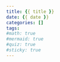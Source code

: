 ```yaml
---
title: {{ title }}
date: {{ date }}
categories: []
tags:
#math: true
#mermaid: true
#quiz: true
#sticky: true
---
```

